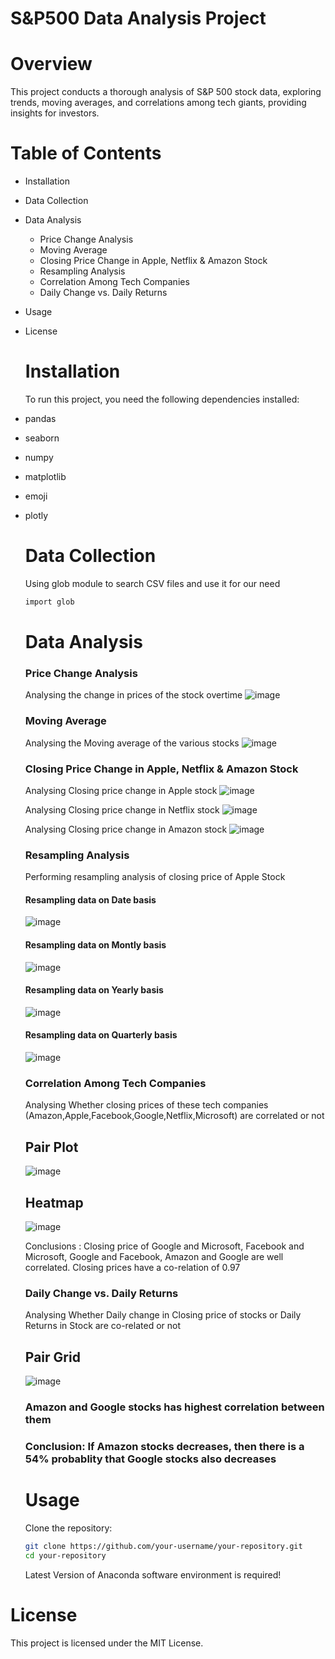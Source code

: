 # S&P500 Data Analysis Project

# Overview
This project conducts a thorough analysis of S&P 500 stock data, exploring trends, moving averages, and correlations among tech giants, providing insights for investors.

# Table of Contents

- Installation
- Data Collection
- Data Analysis
  - Price Change Analysis
  - Moving Average
  - Closing Price Change in Apple, Netflix & Amazon Stock
  - Resampling Analysis
  - Correlation Among Tech Companies
  - Daily Change vs. Daily Returns
- Usage
- License

  # Installation

  To run this project, you need the following dependencies installed:
- pandas
- seaborn
- numpy
- matplotlib
- emoji
- plotly

  # Data Collection

  Using glob module to search CSV files and use it for our need

  ```bash
  import glob
  ```

  # Data Analysis

  ### Price Change Analysis
  Analysing the change in prices of the stock overtime
  ![image](images/positive_comments.png)

  ### Moving Average
  Analysing the Moving average of the various stocks
  ![image](images/positive_comments.png)

  ### Closing Price Change in Apple, Netflix & Amazon Stock
  Analysing Closing price change in Apple stock
  ![image](images/positive_comments.png)

  Analysing Closing price change in Netflix stock
  ![image](images/positive_comments.png)

  Analysing Closing price change in Amazon stock
  ![image](images/positive_comments.png)

  ### Resampling Analysis
  Performing resampling analysis of closing price of Apple Stock

  #### Resampling data on Date basis
  ![image](images/positive_comments.png)
  #### Resampling data on Montly basis
  ![image](images/positive_comments.png)
  #### Resampling data on Yearly basis
  ![image](images/positive_comments.png)
  #### Resampling data on Quarterly basis
  ![image](images/positive_comments.png)

  ### Correlation Among Tech Companies
  Analysing Whether closing prices of these tech companies (Amazon,Apple,Facebook,Google,Netflix,Microsoft) are correlated 
  or not

  ## Pair Plot
  ![image](images/positive_comments.png)
  ## Heatmap
  ![image](images/positive_comments.png)

  Conclusions :
  Closing price of Google and Microsoft, Facebook and Microsoft, Google and Facebook, Amazon and Google are well 
  correlated. Closing prices have a co-relation of 0.97

  ### Daily Change vs. Daily Returns
  Analysing Whether Daily change in Closing price of stocks or Daily Returns in Stock are co-related or not

  ## Pair Grid
  ![image](images/positive_comments.png)


  ### Amazon and Google stocks has highest correlation between them
  ### Conclusion: If Amazon stocks decreases, then there is a 54% probablity that Google stocks also decreases

  # Usage

  Clone the repository:

  ```bash
  git clone https://github.com/your-username/your-repository.git
  cd your-repository
  ```
  Latest Version of Anaconda software environment is required!


 # License
 This project is licensed under the MIT License.


 

  

  
  
  
  











































  
